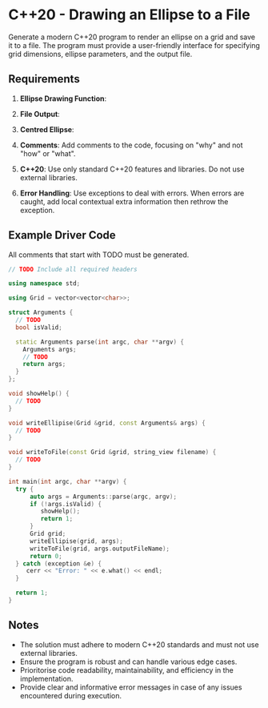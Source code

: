 # C++20 - Drawing an Ellipse to a File

Generate a modern C++20 program to render an ellipse on a grid and save it to a file. 
The program must provide a user-friendly interface for specifying grid dimensions, ellipse parameters, and the output file.

## Requirements

1. **Ellipse Drawing Function**:
1. **File Output**:
1. **Centred Ellipse**:

1. **Comments**: Add comments to the code, focusing on "why" and not "how" or "what".
1. **C++20**: Use only standard C++20 features and libraries. Do not use external libraries.
1. **Error Handling**: Use exceptions to deal with errors. When errors are caught, add local contextual extra information then rethrow the exception.

## Example Driver Code

All comments that start with TODO must be generated.

```cpp
// TODO Include all required headers

using namespace std;

using Grid = vector<vector<char>>;

struct Arguments {
  // TODO
  bool isValid;

  static Arguments parse(int argc, char **argv) {
    Arguments args;
    // TODO
    return args;
  }
};

void showHelp() {
  // TODO
}

void writeEllipise(Grid &grid, const Arguments& args) {
  // TODO
}

void writeToFile(const Grid &grid, string_view filename) {
  // TODO
}

int main(int argc, char **argv) {
  try {
      auto args = Arguments::parse(argc, argv);
      if (!args.isValid) {
         showHelp();
         return 1;
      }
      Grid grid;
      writeEllipise(grid, args);
      writeToFile(grid, args.outputFileName);
      return 0;
  } catch (exception &e) {
     cerr << "Error: " << e.what() << endl;
  }

  return 1;
}
```

## Notes

* The solution must adhere to modern C++20 standards and must not use external libraries.
* Ensure the program is robust and can handle various edge cases.
* Prioritorise code readability, maintainability, and efficiency in the implementation.
* Provide clear and informative error messages in case of any issues encountered during execution.


